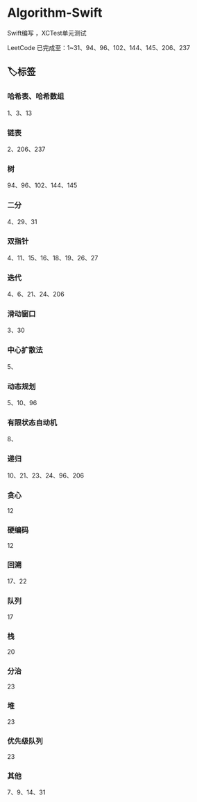 # Algorithm-Swift
Swift编写 ，XCTest单元测试   

LeetCode 已完成至：1~31、94、96、102、144、145、206、237

## 🏷标签

### 哈希表、哈希数组
1、3、13

### 链表
2、206、237

### 树
94、96、102、144、145

### 二分
4、29、31

### 双指针
4、11、15、16、18、19、26、27

### 迭代
4、6、21、24、206

### 滑动窗口
3、30

### 中心扩散法
5、

### 动态规划
5、10、96

### 有限状态自动机
8、

### 递归
10、21、23、24、96、206

### 贪心
12

### 硬编码
12

### 回溯
17、22

### 队列
17

### 栈
20

### 分治
23

### 堆
23

### 优先级队列
23

### 其他
7、9、14、31
